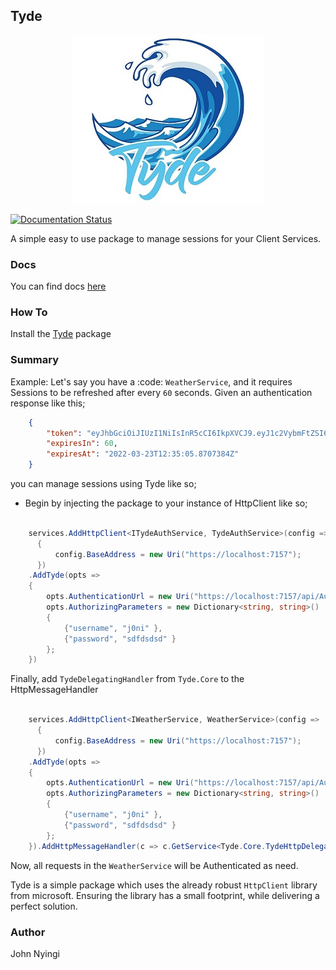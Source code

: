 ## Tyde

<!-- ![Logo](./img/logo.jpeg){style="display: block; margin: 0 auto"} -->

<p align="center">
    <img src="./img/logo.jpeg" alt="logo">
</p>

[![Documentation Status](https://readthedocs.org/projects/tyde/badge/?version=latest)](https://tyde.readthedocs.io/en/latest/?badge=latest)

A simple easy to use package to manage sessions for your Client Services.

### Docs
You can find docs [here](https://tyde.readthedocs.io/en/latest/index.html)

### How To
Install the [Tyde](https://github.com/j0nimost/tyde/releases) package

### Summary
Example: Let's say you have a :code: `WeatherService`, and it requires Sessions to be refreshed after every `60` seconds.
Given an authentication response like this;

``` json
    {
        "token": "eyJhbGciOiJIUzI1NiIsInR5cCI6IkpXVCJ9.eyJ1c2VybmFtZSI6ImowbmkiLCJuYmYiOjE2NDgwMzg2MDUsImV4cCI6MTY0ODAzODY2NSwiaWF0IjoxNjQ4MDM4NjA1fQ.T3_h3tQeXRZIbio3pTkAAdDCiKFWRxlzuQNrNd912Sw",
        "expiresIn": 60,
        "expiresAt": "2022-03-23T12:35:05.8707384Z"
    }
```

you can manage sessions using Tyde like so;

- Begin by injecting the package to your instance of HttpClient like so;

```C#

    services.AddHttpClient<ITydeAuthService, TydeAuthService>(config =>
      {
          config.BaseAddress = new Uri("https://localhost:7157");
      })
    .AddTyde(opts =>
    {
        opts.AuthenticationUrl = new Uri("https://localhost:7157/api/AuthAPI/SignIn");
        opts.AuthorizingParameters = new Dictionary<string, string>()
        {
            {"username", "j0ni" },
            {"password", "sdfdsdsd" }
        };
    })
```

Finally, add `TydeDelegatingHandler` from `Tyde.Core` to the HttpMessageHandler

```c#

    services.AddHttpClient<IWeatherService, WeatherService>(config =>
      {
          config.BaseAddress = new Uri("https://localhost:7157");
      })
    .AddTyde(opts =>
    {
        opts.AuthenticationUrl = new Uri("https://localhost:7157/api/AuthAPI/SignIn");
        opts.AuthorizingParameters = new Dictionary<string, string>()
        {
            {"username", "j0ni" },
            {"password", "sdfdsdsd" }
        };
    }).AddHttpMessageHandler(c => c.GetService<Tyde.Core.TydeHttpDelegatingHandler>()); //mandatory
```

Now, all requests in the `WeatherService` will be Authenticated as need.

Tyde is a simple package which uses the already robust `HttpClient` library from microsoft. Ensuring the library has a small footprint, while delivering a perfect solution.


### Author
John Nyingi
